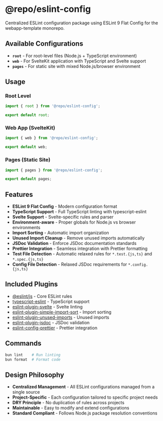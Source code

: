 # @repo/eslint-config

Centralized ESLint configuration package using ESLint 9 Flat Config for the webapp-template monorepo.

## Available Configurations

- **`root`** - For root-level files (Node.js + TypeScript environment)
- **`web`** - For SvelteKit application with TypeScript and Svelte support
- **`pages`** - For static site with mixed Node.js/browser environment

## Usage

### Root Level

```js
import { root } from '@repo/eslint-config';

export default root;
```

### Web App (SvelteKit)

```js
import { web } from '@repo/eslint-config';

export default web;
```

### Pages (Static Site)

```js
import { pages } from '@repo/eslint-config';

export default pages;
```

## Features

- **ESLint 9 Flat Config** - Modern configuration format
- **TypeScript Support** - Full TypeScript linting with typescript-eslint
- **Svelte Support** - Svelte-specific rules and parser
- **Environment-aware** - Proper globals for Node.js vs browser environments
- **Import Sorting** - Automatic import organization
- **Unused Import Cleanup** - Remove unused imports automatically
- **JSDoc Validation** - Enforce JSDoc documentation standards
- **Prettier Integration** - Seamless integration with Prettier formatting
- **Test File Detection** - Automatic relaxed rules for `*.test.{js,ts}` and `*.spec.{js,ts}`
- **Config File Detection** - Relaxed JSDoc requirements for `*.config.{js,ts}`

## Included Plugins

- [@eslint/js](https://www.npmjs.com/package/@eslint/js) - Core ESLint rules
- [typescript-eslint](https://typescript-eslint.io/) - TypeScript support
- [eslint-plugin-svelte](https://github.com/sveltejs/eslint-plugin-svelte) - Svelte linting
- [eslint-plugin-simple-import-sort](https://github.com/lydell/eslint-plugin-simple-import-sort) - Import sorting
- [eslint-plugin-unused-imports](https://github.com/sweepline/eslint-plugin-unused-imports) - Unused imports
- [eslint-plugin-jsdoc](https://github.com/gajus/eslint-plugin-jsdoc) - JSDoc validation
- [eslint-config-prettier](https://github.com/prettier/eslint-config-prettier) - Prettier integration

## Commands

```bash
bun lint    # Run linting
bun format  # Format code
```

## Design Philosophy

- **Centralized Management** - All ESLint configurations managed from a single source
- **Project-Specific** - Each configuration tailored to specific project needs
- **DRY Principle** - No duplication of rules across projects
- **Maintainable** - Easy to modify and extend configurations
- **Standard Compliant** - Follows Node.js package resolution conventions
